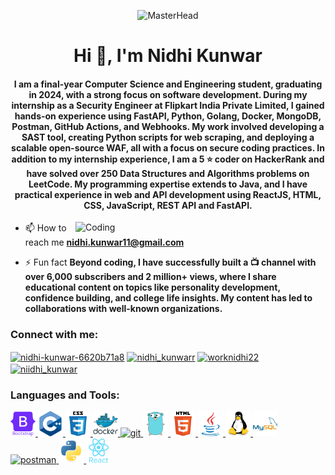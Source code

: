 <p align="center">
  <img src="https://media.licdn.com/dms/image/v2/D5622AQGmAqaVx9ZElA/feedshare-shrink_1280/feedshare-shrink_1280/0/1720197913143?e=1727308800&v=beta&t=4PeLuuKsKx66ju0zzOxw9PffRRzSmvTtAGrtDr4Nfhc" alt="MasterHead" width="300">
</p>




<h1 align="center">Hi 👋, I'm Nidhi Kunwar</h1>
<h4 align="center">I am a final-year Computer Science and Engineering student, graduating in 2024, with a strong focus on software development. During my internship as a Security Engineer at Flipkart India Private Limited, I gained hands-on experience using FastAPI, Python, Golang, Docker, MongoDB, Postman, GitHub Actions, and Webhooks. My work involved developing a SAST tool, creating Python scripts for web scraping, and deploying a scalable open-source WAF, all with a focus on secure coding practices. In addition to my internship experience, I am a 5 ⭐ coder on HackerRank and have solved over 250 Data Structures and Algorithms problems on LeetCode. My programming expertise extends to Java, and I have practical experience in web and API development using ReactJS, HTML, CSS, JavaScript, REST API and FastAPI.</h3>

<img align="right" alt="Coding" width="400" src="https://res.cloudinary.com/practicaldev/image/fetch/s--O0u1bNHs--/c_limit%2Cf_auto%2Cfl_progressive%2Cq_66%2Cw_880/https://miro.medium.com/max/1400/0*PXf5ge7QCN9Ga_CL.gif">


- 📫 How to reach me **nidhi.kunwar11@gmail.com**

- ⚡ Fun fact **Beyond coding, I have successfully built a 📺 channel with over 6,000 subscribers and 2 million+ views, where I share educational content on topics like personality development, confidence building, and college life insights. My content has led to collaborations with well-known organizations.**

<h3 align="left">Connect with me:</h3>
<p align="left">
<a href="https://linkedin.com/in/nidhi-kunwar-6620b71a8" target="blank"><img align="center" src="https://raw.githubusercontent.com/rahuldkjain/github-profile-readme-generator/master/src/images/icons/Social/linked-in-alt.svg" alt="nidhi-kunwar-6620b71a8" height="30" width="40" /></a>
<a href="https://instagram.com/nidhi_kunwarr" target="blank"><img align="center" src="https://raw.githubusercontent.com/rahuldkjain/github-profile-readme-generator/master/src/images/icons/Social/instagram.svg" alt="nidhi_kunwarr" height="30" width="40" /></a>
<a href="https://www.hackerrank.com/worknidhi22" target="blank"><img align="center" src="https://raw.githubusercontent.com/rahuldkjain/github-profile-readme-generator/master/src/images/icons/Social/hackerrank.svg" alt="worknidhi22" height="30" width="40" /></a>
<a href="https://www.leetcode.com/niidhi_kunwar" target="blank"><img align="center" src="https://raw.githubusercontent.com/rahuldkjain/github-profile-readme-generator/master/src/images/icons/Social/leet-code.svg" alt="niidhi_kunwar" height="30" width="40" /></a>
</p>

<h3 align="left">Languages and Tools:</h3>
<p align="left"> <a href="https://getbootstrap.com" target="_blank" rel="noreferrer"> <img src="https://raw.githubusercontent.com/devicons/devicon/master/icons/bootstrap/bootstrap-plain-wordmark.svg" alt="bootstrap" width="40" height="40"/> </a> <a href="https://www.w3schools.com/cpp/" target="_blank" rel="noreferrer"> <img src="https://raw.githubusercontent.com/devicons/devicon/master/icons/cplusplus/cplusplus-original.svg" alt="cplusplus" width="40" height="40"/> </a> <a href="https://www.w3schools.com/css/" target="_blank" rel="noreferrer"> <img src="https://raw.githubusercontent.com/devicons/devicon/master/icons/css3/css3-original-wordmark.svg" alt="css3" width="40" height="40"/> </a> <a href="https://www.docker.com/" target="_blank" rel="noreferrer"> <img src="https://raw.githubusercontent.com/devicons/devicon/master/icons/docker/docker-original-wordmark.svg" alt="docker" width="40" height="40"/> </a> <a href="https://git-scm.com/" target="_blank" rel="noreferrer"> <img src="https://www.vectorlogo.zone/logos/git-scm/git-scm-icon.svg" alt="git" width="40" height="40"/> </a> <a href="https://golang.org" target="_blank" rel="noreferrer"> <img src="https://raw.githubusercontent.com/devicons/devicon/master/icons/go/go-original.svg" alt="go" width="40" height="40"/> </a> <a href="https://www.w3.org/html/" target="_blank" rel="noreferrer"> <img src="https://raw.githubusercontent.com/devicons/devicon/master/icons/html5/html5-original-wordmark.svg" alt="html5" width="40" height="40"/> </a> <a href="https://www.java.com" target="_blank" rel="noreferrer"> <img src="https://raw.githubusercontent.com/devicons/devicon/master/icons/java/java-original.svg" alt="java" width="40" height="40"/> </a> <a href="https://www.linux.org/" target="_blank" rel="noreferrer"> <img src="https://raw.githubusercontent.com/devicons/devicon/master/icons/linux/linux-original.svg" alt="linux" width="40" height="40"/> </a> <a href="https://www.mysql.com/" target="_blank" rel="noreferrer"> <img src="https://raw.githubusercontent.com/devicons/devicon/master/icons/mysql/mysql-original-wordmark.svg" alt="mysql" width="40" height="40"/> </a> <a href="https://postman.com" target="_blank" rel="noreferrer"> <img src="https://www.vectorlogo.zone/logos/getpostman/getpostman-icon.svg" alt="postman" width="40" height="40"/> </a> <a href="https://www.python.org" target="_blank" rel="noreferrer"> <img src="https://raw.githubusercontent.com/devicons/devicon/master/icons/python/python-original.svg" alt="python" width="40" height="40"/> </a> <a href="https://reactjs.org/" target="_blank" rel="noreferrer"> <img src="https://raw.githubusercontent.com/devicons/devicon/master/icons/react/react-original-wordmark.svg" alt="react" width="40" height="40"/> </a> </p>
